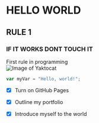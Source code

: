 # HELLO WORLD
## RULE 1
### IF IT WORKS DONT TOUCH IT





First rule in programming <br/>
![Image of Yaktocat](https://octodex.github.com/images/yaktocat.png)


``` javascript
var myVar = "Hello, world!";
```
- [X] Turn on GitHub Pages
- [x] Outline my portfolio
- [x] Introduce myself to the world

